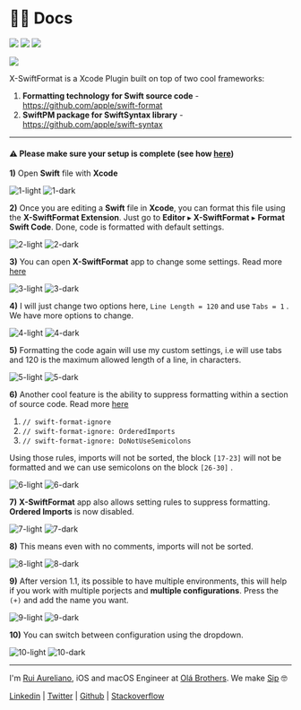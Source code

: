 # 👨‍🏫 Docs

[![](https://img.shields.io/badge/MIT-License-0f73b4.svg)](./LICENSE.md) [![](https://img.shields.io/badge/swift-5.9-0f73b4.svg)](https://swift.org/blog/swift-5.9-released/) [![](https://img.shields.io/badge/docs-2.0-0f73b4.svg)](./DOCS.md)

![](./assets/readme/xsf-header.png)

X-SwiftFormat is a Xcode Plugin built on top of two cool frameworks:

1. **Formatting technology for Swift source code** - https://github.com/apple/swift-format
1. **SwiftPM package for SwiftSyntax library** - https://github.com/apple/swift-syntax

---

#### ⚠️ Please make sure your setup is complete (see how [here](./README.md))

**1)** Open **Swift** file with **Xcode**

![1-light](./assets/docs/1-light.png#gh-light-mode-only)
![1-dark](./assets/docs/1-dark.png#gh-dark-mode-only)

**2)** Once you are editing a **Swift** file in **Xcode**, you can format this file using the **X-SwiftFormat Extension**. Just go to **Editor** ▸ **X-SwiftFormat** ▸ **Format Swift Code**. Done, code is formatted with default settings.

![2-light](./assets/docs/2-light.png#gh-light-mode-only)
![2-dark](./assets/docs/2-dark.png#gh-dark-mode-only)

**3)** You can open **X-SwiftFormat** app to change some settings. Read more [here](https://github.com/apple/swift-format/blob/master/Documentation/Configuration.md)

![3-light](./assets/docs/3-light.png#gh-light-mode-only)
![3-dark](./assets/docs/3-dark.png#gh-dark-mode-only)

**4)** I will just change two options here, `Line Length = 120` and use `Tabs = 1` . We have more options to change.

![4-light](./assets/docs/4-light.png#gh-light-mode-only)
![4-dark](./assets/docs/4-dark.png#gh-dark-mode-only)

**5)** Formatting the code again will use my custom settings, i.e will use tabs and 120 is the maximum allowed length of a line, in characters.

![5-light](./assets/docs/5-light.png#gh-light-mode-only)
![5-dark](./assets/docs/5-dark.png#gh-dark-mode-only)

**6)** Another cool feature is the ability to suppress formatting within a section of source code. Read more [here](https://github.com/apple/swift-format/blob/master/Documentation/IgnoringSource.md)

1. `// swift-format-ignore`
1. `// swift-format-ignore: OrderedImports`
1. `// swift-format-ignore: DoNotUseSemicolons`

Using those rules, imports will not be sorted, the block `[17-23]` will not be formatted and we can use semicolons on the block `[26-30]` .

![6-light](./assets/docs/6-light.png#gh-light-mode-only)
![6-dark](./assets/docs/6-dark.png#gh-dark-mode-only)

**7)** **X-SwiftFormat** app also allows setting rules to suppress formatting. **Ordered Imports** is now disabled.

![7-light](./assets/docs/7-light.png#gh-light-mode-only)
![7-dark](./assets/docs/7-dark.png#gh-dark-mode-only)

**8)** This means even with no comments, imports will not be sorted.

![8-light](./assets/docs/8-light.png#gh-light-mode-only)
![8-dark](./assets/docs/8-dark.png#gh-dark-mode-only)

**9)** After version 1.1, its possible to have multiple environments, this will help if you work with multiple porjects and **multiple configurations**. Press the `(+)` and add the name you want.

![9-light](./assets/docs/9-light.png#gh-light-mode-only)
![9-dark](./assets/docs/9-dark.png#gh-dark-mode-only)

**10)** You can switch between configuration using the dropdown.

![10-light](./assets/docs/10-light.png#gh-light-mode-only)
![10-dark](./assets/docs/10-dark.png#gh-dark-mode-only)

---

I'm [Rui Aureliano](http://ruiaureliano.com), iOS and macOS Engineer at [Olá Brothers](https://theolabrothers.com). We make [Sip](https://sipapp.io) 🤓

[Linkedin](https://www.linkedin.com/in/ruiaureliano) | [Twitter](https://twitter.com/ruiaureliano) | [Github](https://github.com/ruiaureliano) | [Stackoverflow](https://stackoverflow.com/users/881095/ruiaureliano)
